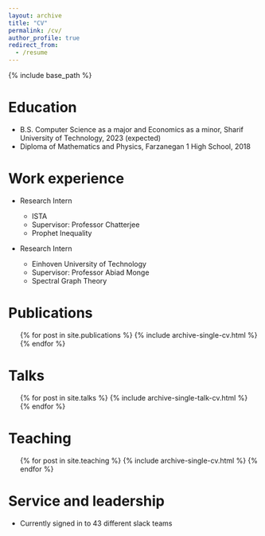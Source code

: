 ```yaml
---
layout: archive
title: "CV"
permalink: /cv/
author_profile: true
redirect_from:
  - /resume
---
```


{% include base_path %}

Education
======
* B.S. Computer Science as a major and Economics as a minor, Sharif University of Technology, 2023 (expected)
* Diploma of Mathematics and Physics, Farzanegan 1 High School, 2018

Work experience
======
* Research Intern
  * ISTA
  * Supervisor: Professor Chatterjee
  * Prophet Inequality

* Research Intern
  * Einhoven University of Technology
  * Supervisor: Professor Abiad Monge
  * Spectral Graph Theory
 

Publications
======
  <ul>{% for post in site.publications %}
    {% include archive-single-cv.html %}
  {% endfor %}</ul>
  
Talks
======
  <ul>{% for post in site.talks %}
    {% include archive-single-talk-cv.html %}
  {% endfor %}</ul>
  
Teaching
======
  <ul>{% for post in site.teaching %}
    {% include archive-single-cv.html %}
  {% endfor %}</ul>
  
Service and leadership
======
* Currently signed in to 43 different slack teams
